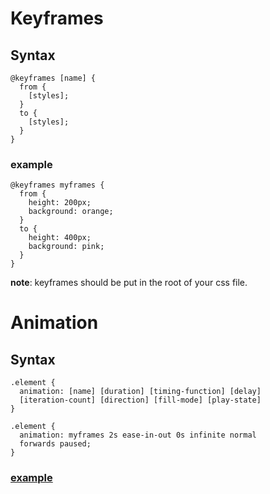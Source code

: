 # Keyframes

## Syntax

```
@keyframes [name] {
  from {
    [styles];
  }
  to {
    [styles];
  }
}
```

### example

```
@keyframes myframes {
  from {
    height: 200px;
    background: orange;
  }
  to {
    height: 400px;
    background: pink;
  }
}
```

**note**: keyframes should be put in the root of your css file.

# Animation

## Syntax

```
.element {
  animation: [name] [duration] [timing-function] [delay]
  [iteration-count] [direction] [fill-mode] [play-state]
}

.element {
  animation: myframes 2s ease-in-out 0s infinite normal
  forwards paused;
}
```

### [example](http://codepen.io/devtips/pen/Krqrwq/)
